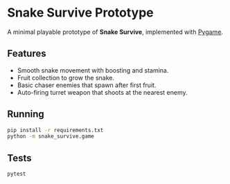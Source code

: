 # Snake Survive Prototype

A minimal playable prototype of **Snake Survive**, implemented with [Pygame](https://www.pygame.org/).

## Features
- Smooth snake movement with boosting and stamina.
- Fruit collection to grow the snake.
- Basic chaser enemies that spawn after first fruit.
- Auto-firing turret weapon that shoots at the nearest enemy.

## Running
```bash
pip install -r requirements.txt
python -m snake_survive.game
```

## Tests
```bash
pytest
```
